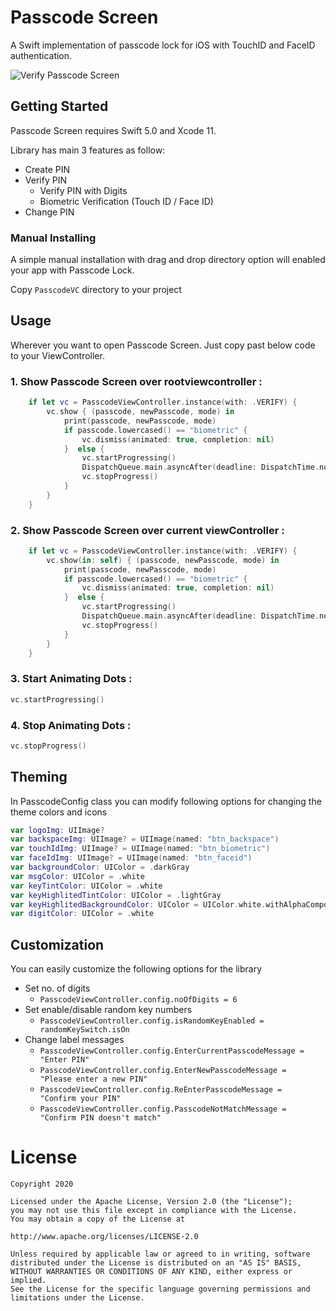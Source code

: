 # Passcode Screen

A Swift implementation of passcode lock for iOS with TouchID and FaceID authentication.

![Verify Passcode Screen](https://i.ibb.co/3vF4ZpX/Simulator-Screen-Shot-i-Phone-11-Pro-Max-2020-05-14-at-12-33-16.png)

## Getting Started

Passcode Screen requires Swift 5.0 and Xcode 11.

Library has main 3 features  as follow:
 - Create PIN 
 - Verify PIN     
     - Verify PIN with Digits
     - Biometric Verification (Touch ID / Face ID) 
 - Change PIN

### Manual Installing

A simple manual installation with drag and drop directory option will enabled your app with Passcode Lock.

Copy ``` PasscodeVC ``` directory to your project

## Usage

Wherever you want to open Passcode Screen. Just copy past below code to your ViewController. 

### 1. Show Passcode Screen over rootviewcontroller :
```swift
    if let vc = PasscodeViewController.instance(with: .VERIFY) {
        vc.show { (passcode, newPasscode, mode) in
            print(passcode, newPasscode, mode)
            if passcode.lowercased() == "biometric" {
                vc.dismiss(animated: true, completion: nil)
            }  else {
                vc.startProgressing()
                DispatchQueue.main.asyncAfter(deadline: DispatchTime.now() + 3.0) {
                vc.stopProgress()
            }
        }
    }    
```
### 2. Show Passcode Screen over current viewController :
```swift
    if let vc = PasscodeViewController.instance(with: .VERIFY) {
        vc.show(in: self) { (passcode, newPasscode, mode) in
            print(passcode, newPasscode, mode)
            if passcode.lowercased() == "biometric" {
                vc.dismiss(animated: true, completion: nil)
            }  else {
                vc.startProgressing()
                DispatchQueue.main.asyncAfter(deadline: DispatchTime.now() + 3.0) {
                vc.stopProgress()
            }
        }
    }    
```
### 3. Start Animating Dots :
```swift 
vc.startProgressing()
```

### 4. Stop Animating Dots :
```swift
vc.stopProgress()
```
## Theming

In PasscodeConfig class you can modify following options for changing the theme colors and icons
```swift
var logoImg: UIImage?
var backspaceImg: UIImage? = UIImage(named: "btn_backspace")
var touchIdImg: UIImage? = UIImage(named: "btn_biometric")
var faceIdImg: UIImage? = UIImage(named: "btn_faceid")
var backgroundColor: UIColor = .darkGray
var msgColor: UIColor = .white
var keyTintColor: UIColor = .white
var keyHighlitedTintColor: UIColor = .lightGray
var keyHighlitedBackgroundColor: UIColor = UIColor.white.withAlphaComponent(0.2)
var digitColor: UIColor = .white
```    

## Customization

You can easily customize the following options for the library

 - Set no. of digits
     - ``` PasscodeViewController.config.noOfDigits = 6 ```
- Set enable/disable random key numbers
    - ```PasscodeViewController.config.isRandomKeyEnabled = randomKeySwitch.isOn```
- Change label messages
    - ```PasscodeViewController.config.EnterCurrentPasscodeMessage =  "Enter PIN"```
    - ```PasscodeViewController.config.EnterNewPasscodeMessage =  "Please enter a new PIN"```
    - ```PasscodeViewController.config.ReEnterPasscodeMessage =  "Confirm your PIN"```
    - ```PasscodeViewController.config.PasscodeNotMatchMessage =  "Confirm PIN doesn't match"```

# License

```
Copyright 2020

Licensed under the Apache License, Version 2.0 (the "License");
you may not use this file except in compliance with the License.
You may obtain a copy of the License at

http://www.apache.org/licenses/LICENSE-2.0

Unless required by applicable law or agreed to in writing, software
distributed under the License is distributed on an "AS IS" BASIS,
WITHOUT WARRANTIES OR CONDITIONS OF ANY KIND, either express or implied.
See the License for the specific language governing permissions and
limitations under the License.
```
